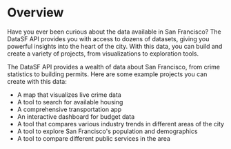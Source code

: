 # Overview

Have you ever been curious about the data available in San Francisco? The
DataSF API provides you with access to dozens of datasets, giving you powerful
insights into the heart of the city. With this data, you can build and create a
variety of projects, from visualizations to exploration tools.

The DataSF API provides a wealth of data about San Francisco, from crime
statistics to building permits. Here are some example projects you can create
with this data:

- A map that visualizes live crime data
- A tool to search for available housing
- A comprehensive transportation app
- An interactive dashboard for budget data
- A tool that compares various industry trends in different areas of the city
- A tool to explore San Francisco's population and demographics
- A tool to compare different public services in the area
